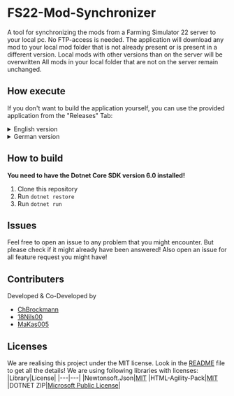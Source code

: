 # FS22-Mod-Synchronizer
A tool for synchronizing the mods from a Farming Simulator 22 server to your local pc. No FTP-access is needed. The application will download any mod to your local mod folder that is not already present or is present in a different version. Local mods with other versions than on the server will be overwritten All mods in your local folder that are not on the server remain unchanged.

## How execute
If you don't want to build the application yourself, you can use the provided application from the "Releases" Tab:

<details>
<summary>English version</summary>
<p>

1. Download and unzip the latest version of the `FS22-Mod-Synchronizer`. The application does not need to be installed.
2. Use a console of your choice (e.g. cmd, Windows Power Shell, Windows Terminal) and navigate to the directory of the unzipped file.
3. Run `LS-Mod-Synchronizer` with the `./LS-Mod-Synchronizer.exe` command.
4. When first running the application, there will be no config file. This is stated by `"No Config found. Created an example configuration!"`
5. Close the application, and navigate to `config.json` in the directory of the uzipped file. Open the `config.json` with an editor of your choice.
6. Change the ServerUrl to the IP and Port of your Farming Simulator 22 server. **It is important that the format matches!** If your IP is `12.34.56.78:9999`, config needs to be `http://12.34.56.78:9999/`, **including `http://` at the beginning and `/` at the end!**
7. ModFolderPath should be preconfigured correctly. If the displayed path is not the path to your mods-Folder, change the path accordingly. **It is important to use double `\\` as seperators! Singe `\` will corrupt the configuration** 
8. Safe the `config.json` file.
9. Use a console to run `LS-Mod-Synchronizer.exe` again. The application will now download all missing mods or mods with different version to your local mods folder.

</p>
</details>

<details>
<summary>German version</summary>
<p>

1. Lade dir die neuste Version des `FS22-Mod-Synchronizers` herunter und entpacke die ZIP-Datei. Die Anwendung muss nicht installiert werden.
2. Nutze eine Konsole deiner Wahl (z.B. cmd, Windows Power Shell, Windows Terminal) und navigiere zum Verzeichnis der entpackten Datei.
3. Führe den `LS-Mod-Synchronizer` mit dem Befehl `./LS-Mod-Synchronizer.exe` aus.
4. Beim ersten Start des Programmes existiert noch keine Konfigdatei. Dies wird durch `"No Config found. Created an example configuration!"` angezeigt.
5. Schließe das Programm und navigiere zur `config.json` Datei in Ordner der entpackten ZIP-Datei. Öffne die `config.json` mit einem Editor deiner Wahl.
6. Ändere die ServerURL zur IP und Port deines Farming Simulator 22 servers. **Es ist wichtig dass das Format übereinstimmt!** Wenn deine IP `12.34.56.78:9999` ist, muss in der Konfiguration `http://12.34.56.78:9999/` eingetragen werden, **wichtig ist das `http://` am Anfang und `/` am Ende!**
7. Der ModFolderPath sollte bereits richtig eingestellt sein. Ist der angezeigte Pfad nicht der deines Mod-Ordners, ändere den Pfad darauf ab. **Es ist wichtig, dass die Ordner mit einem doppelten `\\` getrennt werden. Einfache `\` beschädigen die Konfiguration!**
8.  ModFolderPath should be preconfigured correctly. If the displayed path is not the path to your mods-Folder, change the path accordingly. **It is important to use double `\\` as seperators! Singe `\` will corrupt the configuration** 
9. Speichere die `config.json` Datei ab.
10. Nutze eine Konsole um den `LS-Mod-Synchronizer.exe` erneut auszuführen. Das Programm wird jetzt alle fehlenden Mods und Mods mit einer anderen Version vom Server in deinen Mods-Ordner herunterladen. 

</p>
</details>


## How to build 

**You need to have the Dotnet Core SDK version 6.0 installed!**
1. Clone this repository
2. Run `dotnet restore`
3. Run `dotnet run`

## Issues
Feel free to open an issue to any problem that you might encounter. But please check if it might already have been answered!
Also open an issue for all feature request you might have!

## Contributers
Developed & Co-Developed by 
 - [ChBrockmann](https://github.com/ChBrockmann)
 - [18Nils00](https://github.com/18nils00)
 - [MaKas005](https://github.com/MaKas005)

## Licenses
We are realising this project under the MIT license. Look in the [README](README.md) file to get all the details!
We are using following libraries with licenses:
|Library|License|
|---|---|
|Newtonsoft.Json|[MIT](https://github.com/JamesNK/Newtonsoft.Json/blob/master/LICENSE.md)
|HTML-Agility-Pack|[MIT](https://github.com/zzzprojects/html-agility-pack/blob/master/LICENSE)
|DOTNET ZIP|[Microsoft Public License](https://github.com/haf/DotNetZip.Semverd/blob/master/LICENSE)|